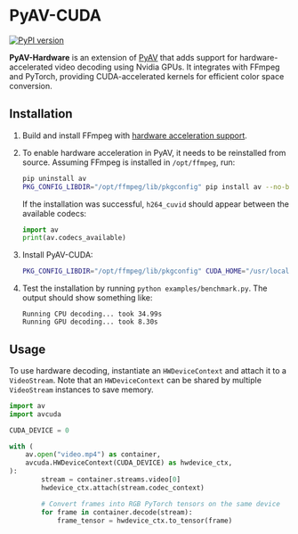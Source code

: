 # PyAV-CUDA
[![PyPI version](https://img.shields.io/pypi/v/avcuda)](https://pypi.org/project/avcuda/)

**PyAV-Hardware** is an extension of [PyAV](https://github.com/PyAV-Org/PyAV) that adds support for hardware-accelerated video decoding using Nvidia GPUs. It integrates with FFmpeg and PyTorch, providing CUDA-accelerated kernels for efficient color space conversion.

## Installation

1. Build and install FFmpeg with [hardware acceleration support](https://pytorch.org/audio/stable/build.ffmpeg.html).

2. To enable hardware acceleration in PyAV, it needs to be reinstalled from source. Assuming FFmpeg is installed in `/opt/ffmpeg`, run:
    ```bash
    pip uninstall av
    PKG_CONFIG_LIBDIR="/opt/ffmpeg/lib/pkgconfig" pip install av --no-binary av --no-cache
    ```
    If the installation was successful, `h264_cuvid` should appear between the available codecs:
    ```python
    import av
    print(av.codecs_available)
    ```

3. Install PyAV-CUDA:
    ```bash
    PKG_CONFIG_LIBDIR="/opt/ffmpeg/lib/pkgconfig" CUDA_HOME="/usr/local/cuda" pip install avcuda
    ```

4. Test the installation by running `python examples/benchmark.py`. The output should show something like:
    ```
    Running CPU decoding... took 34.99s
    Running GPU decoding... took 8.30s
    ```


## Usage

To use hardware decoding, instantiate an `HWDeviceContext` and attach it to a `VideoStream`. Note that an `HWDeviceContext` can be shared by multiple `VideoStream` instances to save memory.

```python
import av
import avcuda

CUDA_DEVICE = 0

with (
    av.open("video.mp4") as container,
    avcuda.HWDeviceContext(CUDA_DEVICE) as hwdevice_ctx,
):
        stream = container.streams.video[0]
        hwdevice_ctx.attach(stream.codec_context)

        # Convert frames into RGB PyTorch tensors on the same device
        for frame in container.decode(stream):
            frame_tensor = hwdevice_ctx.to_tensor(frame)
```